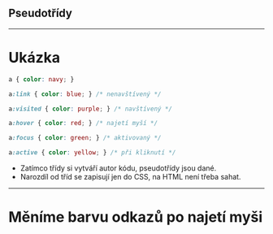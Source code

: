 <!-- .slide: data-state="c-slide-inter" -->

## Pseudotřídy

---

# Ukázka <!-- .element: class="c-sr-only" -->

```css
a { color: navy; }
```
<!-- .element: class="c-text-sm" contenteditable="true" -->

```css
a:link { color: blue; } /* nenavštívený */

a:visited { color: purple; } /* navštívený */

a:hover { color: red; } /* najetí myší */

a:focus { color: green; } /* aktivovaný */

a:active { color: yellow; } /* při kliknutí */
```
<!-- .element: class="c-text-sm fragment" contenteditable="true" -->

>>>
* Zatímco třídy si vytváří autor kódu, pseudotřídy jsou dané.
* Narozdíl od tříd se zapisují jen do CSS, na HTML není třeba sahat.

---

<!-- .slide: data-state="c-slide-task" -->

# Měníme barvu odkazů po najetí myši
